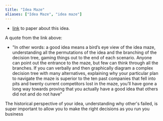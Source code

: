 ```yaml
---
title: "Idea Maze"
aliases: ["Idea Maze", "idea maze"]
---
```

- [link](https://spark-public.s3.amazonaws.com/startup/lecture_slides/lecture5-market-wireframing-design.pdf) to paper about this idea. 

A quote from the link above: 
- "In other words: a good idea means a bird’s eye view of the idea maze, understanding all the permutations of the idea and the branching of the decision tree, gaming things out to the end of each scenario. Anyone can point out the entrance to the maze, but few can think through
all the branches. If you can verbally and then graphically diagram a complex decision tree with many alternatives, explaining why your particular plan to navigate the maze is superior to the ten past companies that fell into pits and twenty current competitors lost in the maze, you’ll have gone a long way towards proving that you actually have a good idea that others did not and do not have"

The historical perspective of your idea, understanding why other's failed, is super important to allow you to make the right decisions as you run you business 
